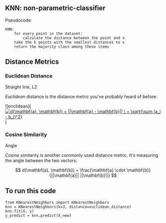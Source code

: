 ## KNN: non-parametric-classifier

Pseudocode: 
```
kNN:
    for every point in the dataset:
        calculate the distance between the point and x
    take the k points with the smallest distances to x 
    return the majority class among these items
```

## Distance Metrics
### Euclidean Distance

Straight line, L2

*Euclidean* distance is the distance metric you've probably heard of before:

![enclidean](<a href="https://www.codecogs.com/eqnedit.php?latex=d(\mathbf{a},&space;\mathbf{b})&space;=&space;||\mathbf{a}&space;-&space;\mathbf{b}||&space;\&space;=&space;\sqrt{\sum&space;(a_i&space;-&space;b_i)^2}" target="_blank"><img src="https://latex.codecogs.com/gif.latex?d(\mathbf{a},&space;\mathbf{b})&space;=&space;||\mathbf{a}&space;-&space;\mathbf{b}||&space;\&space;=&space;\sqrt{\sum&space;(a_i&space;-&space;b_i)^2}" title="d(\mathbf{a}, \mathbf{b}) = ||\mathbf{a} - \mathbf{b}|| \ = \sqrt{\sum (a_i - b_i)^2}" /></a>)

### Cosine Similarity

Angle

*Cosine* similarity is another commonly used distance metric. It's measuring the angle between the two vectors:

$$ d(\mathbf{a}, \mathbf{b}) = \frac{\mathbf{a} \cdot \mathbf{b}}{||\mathbf{a}||  ||\mathbf{b}||} $$

## To run this code
```
from KNearestNeighbors import KNearestNeighbors
knn = KNearestNeighbors(k=3, distance=euclidean_distance)
knn.fit(X, y)
y_predict = knn.predict(X_new)
```





